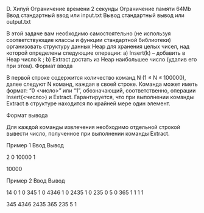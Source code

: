 
D. Хипуй
Ограничение времени 	2 секунды
Ограничение памяти 	64Mb
Ввод 	стандартный ввод или input.txt
Вывод 	стандартный вывод или output.txt

В этой задаче вам необходимо самостоятельно (не используя соответствующие классы и функции стандартной библиотеки) организовать структуру данных Heap для хранения целых чисел, над которой определены следующие операции: a) Insert(k) – добавить в Heap число k ; b) Extract достать из Heap наибольшее число (удалив его при этом).
Формат ввода

В первой строке содержится количество команд N (1 ≤ N ≤ 100000), далее следуют N команд, каждая в своей строке. Команда может иметь формат: “0 <число>” или “1”, обозначающий, соответственно, операции Insert(<число>) и Extract. Гарантируется, что при выполнении команды Extract в структуре находится по крайней мере один элемент.

Формат вывода

Для каждой команды извлечения необходимо отдельной строкой вывести число, полученное при выполнении команды Extract.

Пример 1
Ввод
Вывод

2
0 10000
1

	

10000

Пример 2
Ввод
Вывод

14
0 1
0 345
1
0 4346
1
0 2435
1
0 235
0 5
0 365
1
1
1
1

	

345
4346
2435
365
235
5
1
